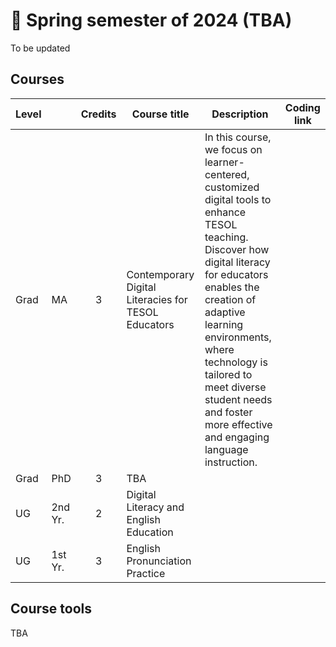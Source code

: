 # 🌱 Spring semester of 2024 (TBA)
To be updated
## Courses

|Level||Credits|Course title|Description|Coding link|
|---|---|:---:|---|---|---|
|Grad|MA|3|Contemporary Digital Literacies for TESOL Educators |In this course, we focus on learner-centered, customized digital tools to enhance TESOL teaching. Discover how digital literacy for educators enables the creation of adaptive learning environments, where technology is tailored to meet diverse student needs and foster more effective and engaging language instruction.||
|Grad|PhD|3|TBA |||
|UG|2nd Yr.|2|Digital Literacy and English Education|||
|UG|1st Yr.|3|English Pronunciation Practice|||

## Course tools 
TBA
